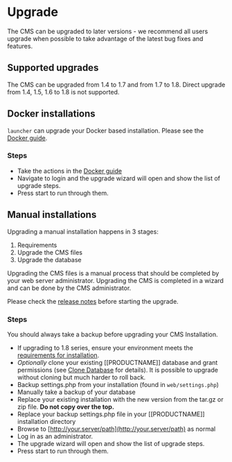 <!--toc=getting_started-->
# Upgrade
The CMS can be upgraded to later versions - we recommend all users upgrade when
possible to take advantage of the latest bug fixes and features.

## Supported upgrades
The CMS can be upgraded from 1.4 to 1.7 and from 1.7 to 1.8. Direct upgrade
 from 1.4, 1.5, 1.6 to 1.8 is not supported.

## Docker installations

`launcher` can upgrade your Docker based installation. Please see the
[Docker guide](install_docker.html#upgrade).

### Steps

* Take the actions in the [Docker guide](install_docker.html#upgrade)
* Navigate to login and the upgrade wizard will open and show the list of
upgrade steps.
* Press start to run through them.

## Manual installations

Upgrading a manual installation happens in 3 stages:

 1. Requirements
 2. Upgrade the CMS files
 3. Upgrade the database

Upgrading the CMS files is a manual process that should be completed by your
 web server administrator. Upgrading the CMS is completed in a wizard and can be
  done by the CMS administrator.

Please check the [release notes](release_notes.html) before starting the upgrade.

### Steps
You should always take a backup before upgrading your CMS Installation.

* If upgrading to 1.8 series, ensure your environment meets the [requirements
for installation](install_cms.html).
*   *Optionally* clone your existing [[PRODUCTNAME]] database and grant
permissions (see [Clone Database](release_notes_clonedb.html "Clone Database")
for details). It is possible to upgrade without cloning but much harder to roll
back.
*   Backup settings.php from your installation (found in `web/settings.php`)
*   Manually take a backup of your database
*   Replace your existing installation with the new version from the tar.gz or
zip file. **Do not copy over the top.**
*   Replace your backup settings.php file in your [[PRODUCTNAME]] installation
directory
*   Browse to [http://your.server/path](http://your.server/path) as normal
*   Log in as an administrator.
*   The upgrade wizard will open and show the list of upgrade steps.
*   Press start to run through them.
